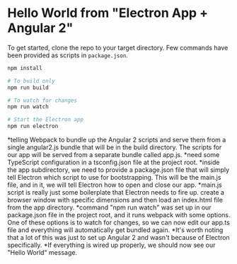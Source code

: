 # Hello World from "Electron App + Angular 2"

To get started, clone the repo to your target directory. Few commands have been provided as scripts in `package.json`.

```bash
npm install

# To build only
npm run build

# To watch for changes
npm run watch

# Start the Electron app
npm run electron
```
*telling Webpack to bundle up the Angular 2 scripts and serve them from a single angular2.js bundle that will be in the build directory. The scripts for our app will be served from a separate bundle called app.js.
*need some TypeScript configuration in a tsconfig.json file at the project root.
*inside the app subdirectory, we need to provide a package.json file that will simply tell Electron which script to use for bootstrapping. This will be the main.js file, and in it, we will tell Electron how to open and close our app.
*main.js script is really just some boilerplate that Electron needs to fire up. create a browser window with specific dimensions and then load an index.html file from the app directory.
*command "npm run watch" was set up in our package.json file in the project root, and it runs webpack with some options. One of these options is to watch for changes, so we can now edit our app.ts file and everything will automatically get bundled again.
*It's worth noting that a lot of this was just to set up Angular 2 and wasn't because of Electron specifically. 
*If everything is wired up properly, we should now see our "Hello World" message.
